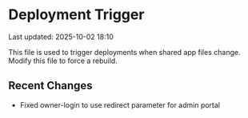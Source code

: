 # Deployment Trigger

Last updated: 2025-10-02 18:10

This file is used to trigger deployments when shared app files change.
Modify this file to force a rebuild.

## Recent Changes

- Fixed owner-login to use redirect parameter for admin portal
